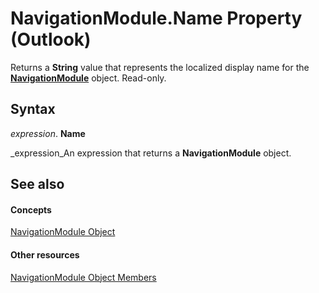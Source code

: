 
# NavigationModule.Name Property (Outlook)

Returns a  **String** value that represents the localized display name for the **[NavigationModule](76565eaf-1e64-f5d4-b90f-ba156863802c.md)** object. Read-only.


## Syntax

 _expression_. **Name**

 _expression_An expression that returns a  **NavigationModule** object.


## See also


#### Concepts


 [NavigationModule Object](76565eaf-1e64-f5d4-b90f-ba156863802c.md)
#### Other resources


 [NavigationModule Object Members](b51f4e81-2867-d59e-aeb5-ecab18367eb1.md)
